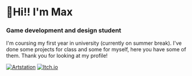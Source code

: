 #  🐧**Hi!! I'm Max**

### Game development and design student

I'm coursing my first year in university (currently on summer break). I've done some projects for class and some for myself, here you have some of them. Thank you for looking at my profile!

[![Artstation](https://custom-icon-badges.demolab.com/badge/Artstation-blue.svg?style=for-the-badge&logoColor=white&logo=artstation)](https://m4xp0w3rg4m3s.artstation.com/)
[![Itch.io](https://custom-icon-badges.demolab.com/badge/Itch.io-orange.svg?style=for-the-badge&logoColor=white&logo=itchdotio)](https://m4xp0w3r.itch.io/)
